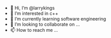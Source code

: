 - 👋 Hi, I’m @larrykings
- 👀 I’m interested in c++
- 🌱 I’m currently learning software engineering 
- 💞️ I’m looking to collaborate on ...
- 📫 How to reach me ...

<!---
larrykings/larrykings is a ✨ special ✨ repository because its `README.md` (this file) appears on your GitHub profile.
You can click the Preview link to take a look at your changes.
--->
